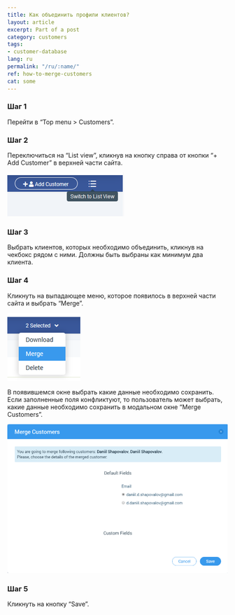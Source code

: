 ```yaml
---
title: Как объединить профили клиентов?
layout: article
excerpt: Part of a post
category: customers
tags:
- customer-database
lang: ru
permalink: "/ru/:name/"
ref: how-to-merge-customers
cat: some
---
```


### **Шаг 1**

Перейти в “Top menu > Customers”.

### **Шаг 2**

Переключиться на “List view”, кликнув на кнопку справа от кнопки “+ Add Customer” в верхней части сайта.

![How_to_merge_a_customer1](/assets/images/how_to_merge_a_customer1.png)

### **Шаг 3**

Выбрать клиентов, которых необходимо объединить, кликнув на чекбокс рядом с ними. Должны быть выбраны как минимум два клиента.

### **Шаг 4**

Кликнуть на выпадающее меню, которое появилось в верхней части сайта и выбрать “Merge”.

![How_to_merge_a_customer2](/assets/images/how_to_merge_a_customer2.png)

В появившемся окне выбрать какие данные необходимо сохранить. Если заполненные поля конфликтуют, то пользователь может выбрать, какие данные необходимо сохранить в модальном окне “Merge Customers”.

![How_to_merge_a_customer3](/assets/images/how_to_merge_a_customer3.png)

### **Шаг 5**

Кликнуть на кнопку “Save”.

